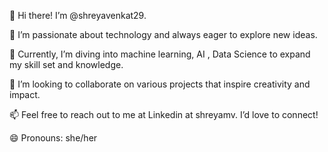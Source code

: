 👋 Hi there! I’m @shreyavenkat29.

👀 I’m passionate about technology and always eager to explore new ideas.

🌱 Currently, I’m diving into machine learning, AI , Data Science to expand my skill set and knowledge.

💞️ I’m looking to collaborate on various projects that inspire creativity and impact.

📫 Feel free to reach out to me at Linkedin at shreyamv. I’d love to connect!

😄 Pronouns: she/her

<!---
shreyavenkat29/shreyavenkat29 is a ✨ special ✨ repository because its `README.md` (this file) appears on your GitHub profile.
You can click the Preview link to take a look at your changes.
--->
